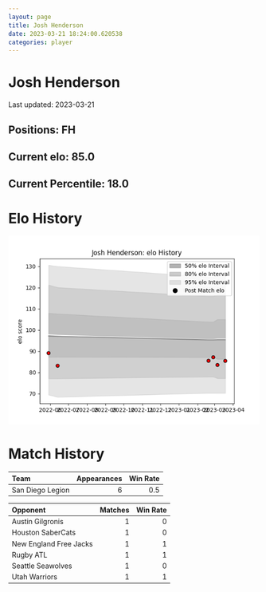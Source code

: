 ```yaml
---  
layout: page  
title: Josh Henderson  
date: 2023-03-21 18:24:00.620538  
categories: player  
---
```

# Josh Henderson


Last updated: 2023-03-21
## Positions: FH

## Current elo: 85.0

## Current Percentile: 18.0

# Elo History


![elo history](history_JoshHenderson.png)
# Match History


| Team             |   Appearances |   Win Rate |
|:-----------------|--------------:|-----------:|
| San Diego Legion |             6 |        0.5 |

| Opponent               |   Matches |   Win Rate |
|:-----------------------|----------:|-----------:|
| Austin Gilgronis       |         1 |          0 |
| Houston SaberCats      |         1 |          0 |
| New England Free Jacks |         1 |          1 |
| Rugby ATL              |         1 |          1 |
| Seattle Seawolves      |         1 |          0 |
| Utah Warriors          |         1 |          1 |
